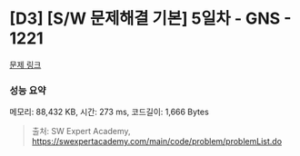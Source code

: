 # [D3] [S/W 문제해결 기본] 5일차 - GNS - 1221 

[문제 링크](https://swexpertacademy.com/main/code/problem/problemDetail.do?contestProbId=AV14jJh6ACYCFAYD) 

### 성능 요약

메모리: 88,432 KB, 시간: 273 ms, 코드길이: 1,666 Bytes



> 출처: SW Expert Academy, https://swexpertacademy.com/main/code/problem/problemList.do